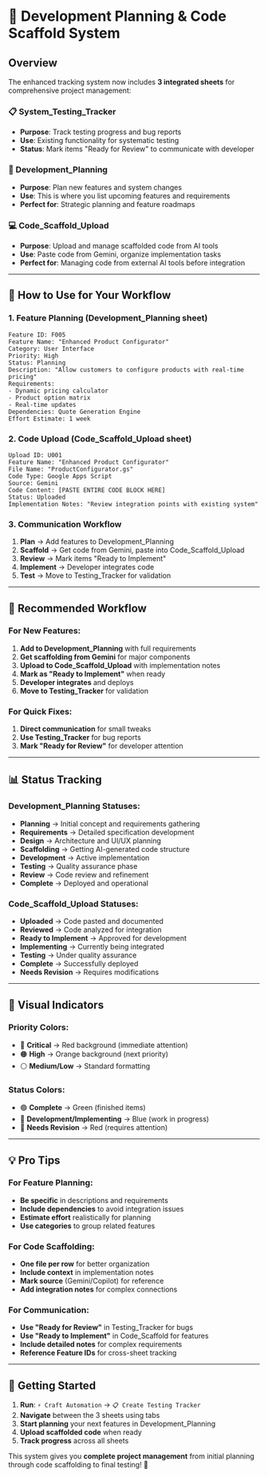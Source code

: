 # 🚀 Development Planning & Code Scaffold System

## Overview
The enhanced tracking system now includes **3 integrated sheets** for comprehensive project management:

### 📋 System_Testing_Tracker
- **Purpose**: Track testing progress and bug reports
- **Use**: Existing functionality for systematic testing
- **Status**: Mark items "Ready for Review" to communicate with developer

### 🔧 Development_Planning  
- **Purpose**: Plan new features and system changes
- **Use**: This is where you list upcoming features and requirements
- **Perfect for**: Strategic planning and feature roadmaps

### 💻 Code_Scaffold_Upload
- **Purpose**: Upload and manage scaffolded code from AI tools
- **Use**: Paste code from Gemini, organize implementation tasks
- **Perfect for**: Managing code from external AI tools before integration

---

## 🎯 How to Use for Your Workflow

### 1. **Feature Planning** (Development_Planning sheet)
```
Feature ID: F005
Feature Name: "Enhanced Product Configurator"
Category: User Interface
Priority: High
Status: Planning
Description: "Allow customers to configure products with real-time pricing"
Requirements: 
- Dynamic pricing calculator
- Product option matrix
- Real-time updates
Dependencies: Quote Generation Engine
Effort Estimate: 1 week
```

### 2. **Code Upload** (Code_Scaffold_Upload sheet)
```
Upload ID: U001
Feature Name: "Enhanced Product Configurator"
File Name: "ProductConfigurator.gs"
Code Type: Google Apps Script
Source: Gemini
Code Content: [PASTE ENTIRE CODE BLOCK HERE]
Status: Uploaded
Implementation Notes: "Review integration points with existing system"
```

### 3. **Communication Workflow**
1. **Plan** → Add features to Development_Planning
2. **Scaffold** → Get code from Gemini, paste into Code_Scaffold_Upload
3. **Review** → Mark items "Ready to Implement" 
4. **Implement** → Developer integrates code
5. **Test** → Move to Testing_Tracker for validation

---

## 🔄 Recommended Workflow

### For New Features:
1. **Add to Development_Planning** with full requirements
2. **Get scaffolding from Gemini** for major components
3. **Upload to Code_Scaffold_Upload** with implementation notes
4. **Mark as "Ready to Implement"** when ready
5. **Developer integrates** and deploys
6. **Move to Testing_Tracker** for validation

### For Quick Fixes:
1. **Direct communication** for small tweaks
2. **Use Testing_Tracker** for bug reports
3. **Mark "Ready for Review"** for developer attention

---

## 📊 Status Tracking

### Development_Planning Statuses:
- **Planning** → Initial concept and requirements gathering
- **Requirements** → Detailed specification development  
- **Design** → Architecture and UI/UX planning
- **Scaffolding** → Getting AI-generated code structure
- **Development** → Active implementation
- **Testing** → Quality assurance phase
- **Review** → Code review and refinement
- **Complete** → Deployed and operational

### Code_Scaffold_Upload Statuses:
- **Uploaded** → Code pasted and documented
- **Reviewed** → Code analyzed for integration
- **Ready to Implement** → Approved for development
- **Implementing** → Currently being integrated
- **Testing** → Under quality assurance
- **Complete** → Successfully deployed
- **Needs Revision** → Requires modifications

---

## 🎨 Visual Indicators

### Priority Colors:
- 🔴 **Critical** → Red background (immediate attention)
- 🟠 **High** → Orange background (next priority)
- ⚪ **Medium/Low** → Standard formatting

### Status Colors:
- 🟢 **Complete** → Green (finished items)
- 🔵 **Development/Implementing** → Blue (work in progress)
- 🔴 **Needs Revision** → Red (requires attention)

---

## 💡 Pro Tips

### For Feature Planning:
- **Be specific** in descriptions and requirements
- **Include dependencies** to avoid integration issues
- **Estimate effort** realistically for planning
- **Use categories** to group related features

### For Code Scaffolding:
- **One file per row** for better organization
- **Include context** in implementation notes
- **Mark source** (Gemini/Copilot) for reference
- **Add integration notes** for complex connections

### For Communication:
- **Use "Ready for Review"** in Testing_Tracker for bugs
- **Use "Ready to Implement"** in Code_Scaffold for features
- **Include detailed notes** for complex requirements
- **Reference Feature IDs** for cross-sheet tracking

---

## 🚀 Getting Started

1. **Run**: `⚡ Craft Automation` → `📋 Create Testing Tracker`
2. **Navigate** between the 3 sheets using tabs
3. **Start planning** your next features in Development_Planning
4. **Upload scaffolded code** when ready
5. **Track progress** across all sheets

This system gives you **complete project management** from initial planning through code scaffolding to final testing! 🎉
